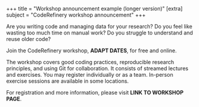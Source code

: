 +++
title = "Workshop announcement example (longer version)"
[extra]
subject = "CodeRefinery workshop announcement"
+++

Are you writing code and managing data for your research?
Do you feel like wasting too much time on manual work?
Do you struggle to understand and reuse older code?

Join
the CodeRefinery workshop,
**ADAPT DATES**,
for free and online.

The workshop covers good coding practices, reproducible research principles, and using Git for collaboration.
It consists of streamed lectures and exercises.
You may register individually or as a team. In-person exercise sessions are available in some locations.

For registration and more information, please visit
**LINK TO WORKSHOP PAGE**.
